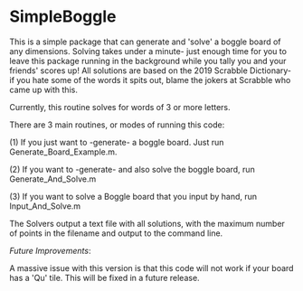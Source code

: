 # SimpleBoggle
This is a simple package that can generate and 'solve' a boggle board of any dimensions. Solving takes under a minute- just enough time for you to leave this package running in the background while you tally you and your friends' scores up! All solutions are based on the 2019 Scrabble Dictionary- if you hate some of the words it spits out, blame the jokers at Scrabble who came up with this. 

Currently, this routine solves for words of 3 or more letters. 

There are 3 main routines, or modes of running this code:

(1) If you just want to -generate- a boggle board. Just run Generate_Board_Example.m. 

(2) If you want to -generate- and also solve the boggle board, run Generate_And_Solve.m

(3) If you want to solve a Boggle board that you input by hand, run Input_And_Solve.m

The Solvers output a text file with all solutions, with the maximum number of points in the filename and output to the command line. 

*Future Improvements*:

A massive issue with this version is that this code will not work if your board has a 'Qu' tile. 
This will be fixed in a future release.
